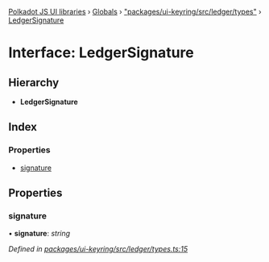 [Polkadot JS UI libraries](../README.md) › [Globals](../globals.md) › ["packages/ui-keyring/src/ledger/types"](../modules/_packages_ui_keyring_src_ledger_types_.md) › [LedgerSignature](_packages_ui_keyring_src_ledger_types_.ledgersignature.md)

# Interface: LedgerSignature

## Hierarchy

* **LedgerSignature**

## Index

### Properties

* [signature](_packages_ui_keyring_src_ledger_types_.ledgersignature.md#signature)

## Properties

###  signature

• **signature**: *string*

*Defined in [packages/ui-keyring/src/ledger/types.ts:15](https://github.com/polkadot-js/ui/blob/0b63b9ea/packages/ui-keyring/src/ledger/types.ts#L15)*
